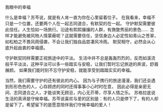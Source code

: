 我眼中的幸福

什么是幸福？苏芩说，就是有人肯一直为你在心里留着位子。
在我看来，幸福不只是一个位置，还要两个人在一起志同道合，有默契的在一起。
守护默契需要彼此信任。人生恰如一场旅行。沿途有熙熙攘攘的人群，有旖旎秀丽的景色…… 
怎样才能避免被风物人情蒙蔽呢？这就需要信任，坚信身边人必定性如青山之苍翠，如松柏之不畏风雨侵袭，不会让我们独自品尝凄风冷雨。
默契相守，必然会从心底升起由衷的幸福感。

守护默契同样需要正视旅途中的平淡。 
生活中并不总是轰轰烈烈的，反而如溪流般平平淡淡，这种平淡可以多一些踏实与安稳，让我们暂时忘记旅途的奔波，舒眉展颜。 
如果我们能时刻不忘守护安稳，就能享受到踏踏实实的幸福。

当然，我们需要守护的还有彼此的内心。 因为与子携行的旅途漫漫，我们还会遇到形形色色的人，心存顾虑的同时还得事事小心时时在意， 
因此必得是亲密无间、志同道合之人，才能谈笑无顾忌，内心无芥蒂，尽享人情之乐。
苏格拉底说生活的真谛是守候幸福。苏芩说喜欢与爱的区别是：有的人只是停下了，有的人却是留下了。希望留下的是愿意陪伴我们守候幸福的爱人！

